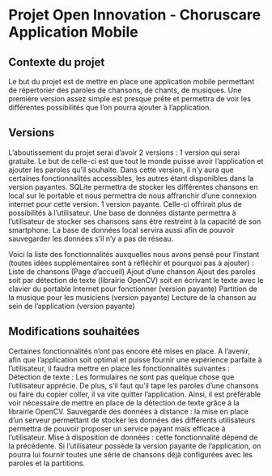 # Projet Open Innovation - Choruscare Application Mobile

## Contexte du projet

Le but du projet est de mettre en place une application mobile permettant de répertorier des paroles de chansons, de chants, de musiques. Une première version assez simple est presque prête et permettra de voir les différentes possibilités que l’on pourra ajouter à l’application.

## Versions

L’aboutissement du projet serai d’avoir 2 versions :
1 version qui serai gratuite. Le but de celle-ci est que tout le monde puisse avoir l’application et ajouter les paroles qu’il souhaite. Dans cette version, il n’y aura que certaines fonctionnalités accessibles, les autres étant disponibles dans la version payantes. SQLite permettra de stocker les différentes chansons en local sur le portable et nous permettra de nous affranchir d’une connexion internet pour cette version.
1 version payante. Celle-ci offrirait plus de possibilités à l’utilisateur. Une base de données distante permettra à l’utilisateur de stocker ses chansons sans être restreint à la capacité de son smartphone. La base de données local servira aussi afin de pouvoir sauvegarder les données s’il n’y a pas de réseau.

Voici la liste des fonctionnalités auxquelles nous avons pensé pour l’instant (toutes idées supplémentaires sont à réfléchir et pourquoi pas à ajouter) :
Liste de chansons (Page d’accueil)
Ajout d’une chanson
Ajout des paroles soit par détection de texte (librairie OpenCV) soit en écrivant le texte avec le clavier du portable
Internet pour fonctionner (version payante)
Partition de la musique pour les musiciens (version payante)
Lecture de la chanson au sein de l’application (version payante) 

## Modifications souhaitées

Certaines fonctionnalités n’ont pas encore été mises en place. A l’avenir, afin que l’application soit optimal et puisse fournir une expérience parfaite à l’utilisateur, il faudra mettre en place les fonctionnalités suivantes :
Détection de texte : Les formulaires ne sont pas quelque chose que l’utilisateur apprécie. De plus, s’il faut qu’il tape les paroles d’une chansons ou faire du copier coller, il va vite quitter l’application. Ainsi, il est préférable voir nécessaire de mettre en place de la détection de texte grâce à la librairie OpenCV.
Sauvegarde des données à distance : la mise en place d’un serveur permettant de stocker les données des différents utilisateurs permettra de pouvoir proposer un service payant mais efficace à l’utilisateur.
Mise à disposition de données : cette  fonctionnalité dépend de la précédente. Si l’utilisateur possède la version payante de l’application, on pourra lui fournir toutes une série de chansons déjà configurées avec les paroles et la partitions.
